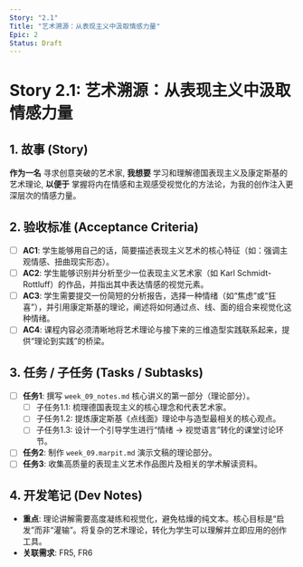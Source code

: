 ```yaml
---
Story: "2.1"
Title: "艺术溯源：从表现主义中汲取情感力量"
Epic: 2
Status: Draft
---
```


# Story 2.1: 艺术溯源：从表现主义中汲取情感力量

## 1. 故事 (Story)

**作为一名** 寻求创意突破的艺术家,
**我想要** 学习和理解德国表现主义及康定斯基的艺术理论,
**以便于** 掌握将内在情感和主观感受视觉化的方法论，为我的创作注入更深层次的情感力量。

## 2. 验收标准 (Acceptance Criteria)

-   [ ] **AC1**: 学生能够用自己的话，简要描述表现主义艺术的核心特征（如：强调主观情感、扭曲现实形态）。
-   [ ] **AC2**: 学生能够识别并分析至少一位表现主义艺术家（如 Karl Schmidt-Rottluff）的作品，并指出其中表达情感的视觉元素。
-   [ ] **AC3**: 学生需要提交一份简短的分析报告，选择一种情绪（如“焦虑”或“狂喜”），并引用康定斯基的理论，阐述将如何通过点、线、面的组合来视觉化这种情绪。
-   [ ] **AC4**: 课程内容必须清晰地将艺术理论与接下来的三维造型实践联系起来，提供“理论到实践”的桥梁。

## 3. 任务 / 子任务 (Tasks / Subtasks)

-   [ ] **任务1**: 撰写 `week_09_notes.md` 核心讲义的第一部分（理论部分）。
    -   [ ] 子任务1.1: 梳理德国表现主义的核心理念和代表艺术家。
    -   [ ] 子任务1.2: 提炼康定斯基《点线面》理论中与造型最相关的核心观点。
    -   [ ] 子任务1.3: 设计一个引导学生进行“情绪 -> 视觉语言”转化的课堂讨论环节。
-   [ ] **任务2**: 制作 `week_09.marpit.md` 演示文稿的理论部分。
-   [ ] **任务3**: 收集高质量的表现主义艺术作品图片及相关的学术解读资料。

## 4. 开发笔记 (Dev Notes)

-   **重点**: 理论讲解需要高度凝练和视觉化，避免枯燥的纯文本。核心目标是“启发”而非“灌输”。将复杂的艺术理论，转化为学生可以理解并立即应用的创作工具。
-   **关联需求**: FR5, FR6
